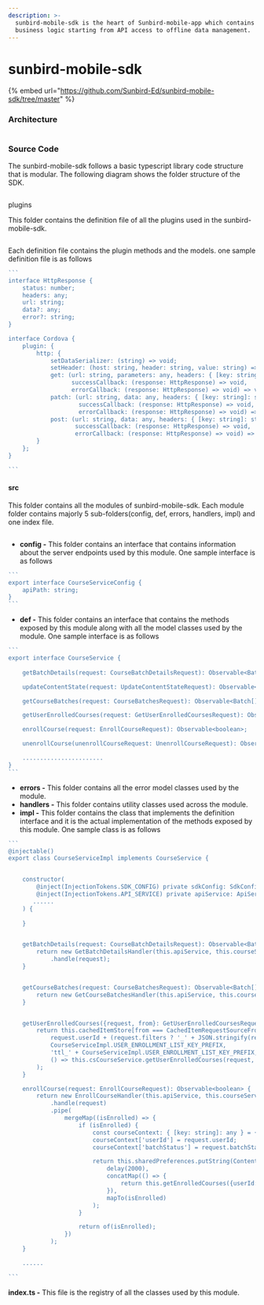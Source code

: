 ```yaml
---
description: >-
  sunbird-mobile-sdk is the heart of Sunbird-mobile-app which contains all the
  business logic starting from API access to offline data management.
---
```


# sunbird-mobile-sdk

{% embed url="https://github.com/Sunbird-Ed/sunbird-mobile-sdk/tree/master" %}

### Architecture

<figure><img src="../../../../.gitbook/assets/5c7eb4e5-d11c-4b47-aebe-81bec6e695a1.png" alt=""><figcaption></figcaption></figure>

### Source Code

The sunbird-mobile-sdk follows a basic typescript library code structure that is modular. The following diagram shows the folder structure of the SDK.

<figure><img src="../../../../.gitbook/assets/Screenshot 2023-08-07 at 1.35.34 AM.png" alt=""><figcaption></figcaption></figure>

plugins

This folder contains the definition file of all the plugins used in the sunbird-mobile-sdk.

<figure><img src="../../../../.gitbook/assets/Screenshot 2023-08-07 at 11.58.05 PM.png" alt=""><figcaption></figcaption></figure>

Each definition file contains the plugin methods and the models. one sample definition file is as follows

````typescript
```
interface HttpResponse {
    status: number;
    headers: any;
    url: string;
    data?: any;
    error?: string;
}

interface Cordova {
    plugin: {
        http: {
            setDataSerializer: (string) => void;
            setHeader: (host: string, header: string, value: string) => void;
            get: (url: string, parameters: any, headers: { [key: string]: string },
                  successCallback: (response: HttpResponse) => void,
                  errorCallback: (response: HttpResponse) => void) => void;
            patch: (url: string, data: any, headers: { [key: string]: string },
                    successCallback: (response: HttpResponse) => void,
                    errorCallback: (response: HttpResponse) => void) => void;
            post: (url: string, data: any, headers: { [key: string]: string },
                   successCallback: (response: HttpResponse) => void,
                   errorCallback: (response: HttpResponse) => void) => void;
        }
    };
}

```
````

#### src

This folder contains all the modules of sunbird-mobile-sdk. Each module folder contains majorly 5 sub-folders(config, def, errors, handlers, impl) and one index file.

<figure><img src="../../../../.gitbook/assets/Screenshot 2023-08-07 at 2.46.24 AM.png" alt=""><figcaption></figcaption></figure>

* **config -** This folder contains an interface that contains information about the server endpoints used by this module. One sample interface is as follows

````typescript
```
export interface CourseServiceConfig {
    apiPath: string;
}
```
````

* **def -** This folder contains an interface that contains the methods exposed by this module along with all the model classes used by the module. One sample interface is as follows

````typescript
```
export interface CourseService {
    
    getBatchDetails(request: CourseBatchDetailsRequest): Observable<Batch>;

    updateContentState(request: UpdateContentStateRequest): Observable<boolean>;

    getCourseBatches(request: CourseBatchesRequest): Observable<Batch[]>;

    getUserEnrolledCourses(request: GetUserEnrolledCoursesRequest): Observable<Course[]>;

    enrollCourse(request: EnrollCourseRequest): Observable<boolean>;

    unenrollCourse(unenrollCourseRequest: UnenrollCourseRequest): Observable<boolean>;

    .......................
}
```
````

* **errors -** This folder contains all the error model classes used by the module.
* **handlers -** This folder contains utility classes used across the module.
* **impl -** This folder contains the class that implements the definition interface and it is the actual implementation of the methods exposed by this module. One sample class is as follows



````typescript
```
@injectable()
export class CourseServiceImpl implements CourseService {


    constructor(
        @inject(InjectionTokens.SDK_CONFIG) private sdkConfig: SdkConfig,
        @inject(InjectionTokens.API_SERVICE) private apiService: ApiService,
       ......
    ) {
       
    }


    getBatchDetails(request: CourseBatchDetailsRequest): Observable<Batch> {
        return new GetBatchDetailsHandler(this.apiService, this.courseServiceConfig)
            .handle(request);
    }


    getCourseBatches(request: CourseBatchesRequest): Observable<Batch[]> {
        return new GetCourseBatchesHandler(this.apiService, this.courseServiceConfig).handle(request);
    }


    getUserEnrolledCourses({request, from}: GetUserEnrolledCoursesRequest): Observable<Course[]> {
        return this.cachedItemStore[from === CachedItemRequestSourceFrom.SERVER ? 'get' : 'getCached'](
            request.userId + (request.filters ? '_' + JSON.stringify(request.filters) : ''),
            CourseServiceImpl.USER_ENROLLMENT_LIST_KEY_PREFIX,
            'ttl_' + CourseServiceImpl.USER_ENROLLMENT_LIST_KEY_PREFIX,
            () => this.csCourseService.getUserEnrolledCourses(request, {}, {apiPath: '/api/course/v2', certRegistrationApiPath: ''}),
        );
    }

    enrollCourse(request: EnrollCourseRequest): Observable<boolean> {
        return new EnrollCourseHandler(this.apiService, this.courseServiceConfig)
            .handle(request)
            .pipe(
                mergeMap((isEnrolled) => {
                    if (isEnrolled) {
                        const courseContext: { [key: string]: any } = {};
                        courseContext['userId'] = request.userId;
                        courseContext['batchStatus'] = request.batchStatus;

                        return this.sharedPreferences.putString(ContentKeys.COURSE_CONTEXT, JSON.stringify(courseContext)).pipe(
                            delay(2000),
                            concatMap(() => {
                                return this.getEnrolledCourses({userId: request.userId, returnFreshCourses: true});
                            }),
                            mapTo(isEnrolled)
                        );
                    }

                    return of(isEnrolled);
                })
            );
    }

    ......

```
````

**index.ts -** This file is the registry of all the classes used by this module.



